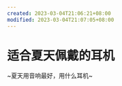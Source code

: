 ```yaml
---
created: 2023-03-04T21:06:21+08:00
modified: 2023-03-04T21:07:05+08:00
---
```


# 适合夏天佩戴的耳机

~夏天用音响最好，用什么耳机~
